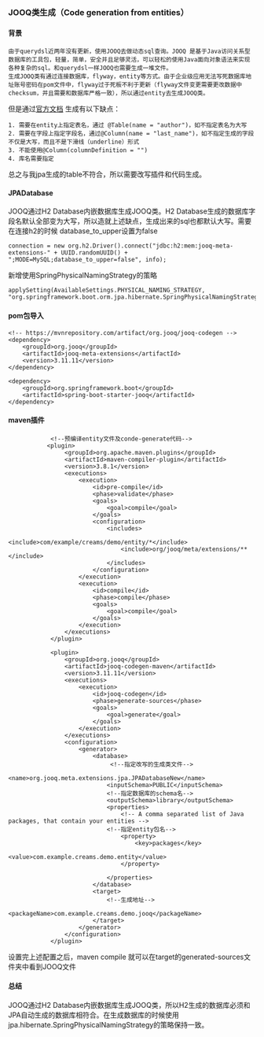 ### JOOQ类生成（Code generation from entities）

#### 背景

    由于querydsl近两年没有更新，使用JOOQ去做动态sql查询。JOOQ 是基于Java访问关系型数据库的工具包，轻量，简单，安全并且足够灵活，可以轻松的使用Java面向对象语法来实现各种复杂的sql。和querydsl一样JOOQ也需要生成一堆文件。
    生成JOOQ类有通过连接数据库，flyway，entity等方式。由于企业级应用无法写死数据库地址账号密码在pom文件中，flyway过于死板不利于更新（flyway文件变更需要更改数据中checksum，并且需要和数据库严格一致），所以通过entity去生成JOOQ类。

但是通过[官方文档](https://www.jooq.org/doc/latest/manual/code-generation/codegen-jpa/) 生成有以下缺点：
    
    1. 需要在entity上指定表名，通过 @Table(name = "author")，如不指定表名为大写
    2. 需要在字段上指定字段名，通过@Column(name = "last_name")，如不指定生成的字段不仅是大写，而且不是下滑线（underline）形式
    3. 不能使用@Column(columnDefinition = "")
    4. 库名需要指定

总之与我jpa生成的table不符合，所以需要改写插件和代码生成。

#### JPADatabase
JOOQ通过H2 Database内嵌数据库生成JOOQ类。H2 Database生成的数据库字段名默认全部变为大写，所以造就上述缺点，生成出来的sql也都默认大写。需要在连接h2的时候 database_to_upper设置为false
```
connection = new org.h2.Driver().connect("jdbc:h2:mem:jooq-meta-extensions-" + UUID.randomUUID() + ";MODE=MySQL;database_to_upper=false", info);
```

新增使用SpringPhysicalNamingStrategy的策略
```
applySetting(AvailableSettings.PHYSICAL_NAMING_STRATEGY, "org.springframework.boot.orm.jpa.hibernate.SpringPhysicalNamingStrategy")
```

#### pom包导入
```
<!-- https://mvnrepository.com/artifact/org.jooq/jooq-codegen -->
<dependency>
    <groupId>org.jooq</groupId>
    <artifactId>jooq-meta-extensions</artifactId>
    <version>3.11.11</version>
</dependency>

<dependency>
    <groupId>org.springframework.boot</groupId>
    <artifactId>spring-boot-starter-jooq</artifactId>
</dependency>
```

#### maven插件
```
            <!--预编译entity文件及conde-generate代码-->
           <plugin>
                <groupId>org.apache.maven.plugins</groupId>
                <artifactId>maven-compiler-plugin</artifactId>
                <version>3.8.1</version>
                <executions>
                    <execution>
                        <id>pre-compile</id>
                        <phase>validate</phase>
                        <goals>
                            <goal>compile</goal>
                        </goals>
                        <configuration>
                            <includes>
                                <include>com/example/creams/demo/entity/*</include>
                                <include>org/jooq/meta/extensions/**</include>
                            </includes>
                        </configuration>
                    </execution>
                    <execution>
                        <id>compile</id>
                        <phase>compile</phase>
                        <goals>
                            <goal>compile</goal>
                        </goals>
                    </execution>
                </executions>
            </plugin>

            <plugin>
                <groupId>org.jooq</groupId>
                <artifactId>jooq-codegen-maven</artifactId>
                <version>3.11.11</version>
                <executions>
                    <execution>
                        <id>jooq-codegen</id>
                        <phase>generate-sources</phase>
                        <goals>
                            <goal>generate</goal>
                        </goals>
                    </execution>
                </executions>
                <configuration>
                    <generator>
                        <database>
                             <!--指定改写的生成类文件-->
                            <name>org.jooq.meta.extensions.jpa.JPADatabaseNew</name>
                            <inputSchema>PUBLIC</inputSchema>
                            <!--指定数据库的schema名-->
                            <outputSchema>library</outputSchema>
                            <properties>
                                <!-- A comma separated list of Java packages, that contain your entities -->
                            <!--指定entity包名-->
                                <property>
                                    <key>packages</key>
                                    <value>com.example.creams.demo.entity</value>
                                </property>

                            </properties>
                        </database>
                        <target>
                            <!--生成地址-->
                            <packageName>com.example.creams.demo.jooq</packageName>
                        </target>
                    </generator>
                </configuration>
            </plugin>

```

设置完上述配置之后，maven compile 就可以在target的generated-sources文件夹中看到JOOQ文件

#### 总结
JOOQ通过H2 Database内嵌数据库生成JOOQ类，所以H2生成的数据库必须和JPA自动生成的数据库相符合。在生成数据库的时候使用jpa.hibernate.SpringPhysicalNamingStrategy的策略保持一致。





